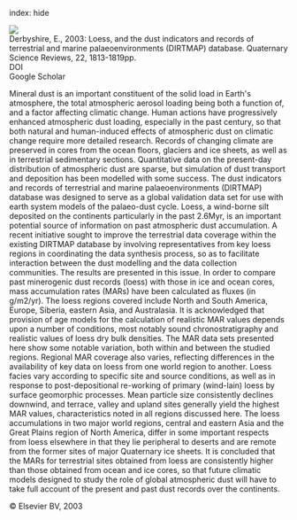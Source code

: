 index: hide

<div class="Citation">
    <div class="Citation-thumb CitationThumb-linked"  data-href="https://doi.org/10.1016/s0277-3791(03)00209-9">
      <img src="https://static.claimspace.cloud/climate-study-static/refs/thumbs/5/Derbyshire_2003-thumb.png" />
    </div>

  <div class="Citation-body">
    <div class="Citation-text">Derbyshire, E., 2003: Loess, and the dust indicators and records of terrestrial and marine palaeoenvironments (DIRTMAP) database. <span class="Article-journal">Quaternary Science Reviews, </span><span class="Article-volume">22, </span>1813-1819pp.</div>
    <div class="Citation-links">
      <div class="CitationLink" data-href="https://doi.org/10.1016/s0277-3791(03)00209-9">
        <div class="CitationLink-icon CitationLink-Doi"></div>
        <div class="CitationLink-text">DOI</div>
      </div>
      <div class="CitationLink" data-href="https://scholar.google.com/scholar?q=10.1016/s0277-3791(03)00209-9">
        <div class="CitationLink-icon CitationLink-Scholar"></div>
        <div class="CitationLink-text">Google Scholar</div>
      </div>
    </div>
  </div>
</div>

Mineral dust is an important constituent of the solid load in Earth's atmosphere, the total atmospheric aerosol loading being both a function of, and a factor affecting climatic change. Human actions have progressively enhanced atmospheric dust loading, especially in the past century, so that both natural and human-induced effects of atmospheric dust on climatic change require more detailed research. Records of changing climate are preserved in cores from the ocean floors, glaciers and ice sheets, as well as in terrestrial sedimentary sections. Quantitative data on the present-day distribution of atmospheric dust are sparse, but simulation of dust transport and deposition has been modelled with some success. The dust indicators and records of terrestrial and marine palaeoenvironments (DIRTMAP) database was designed to serve as a global validation data set for use with earth system models of the palaeo-dust cycle. Loess, a wind-borne silt deposited on the continents particularly in the past 2.6Myr, is an important potential source of information on past atmospheric dust accumulation. A recent initiative sought to improve the terrestrial data coverage within the existing DIRTMAP database by involving representatives from key loess regions in coordinating the data synthesis process, so as to facilitate interaction between the dust modelling and the data collection communities. The results are presented in this issue. In order to compare past minerogenic dust records (loess) with those in ice and ocean cores, mass accumulation rates (MARs) have been calculated as fluxes (in g/m2/yr). The loess regions covered include North and South America, Europe, Siberia, eastern Asia, and Australasia. It is acknowledged that provision of age models for the calculation of realistic MAR values depends upon a number of conditions, most notably sound chronostratigraphy and realistic values of loess dry bulk densities. The MAR data sets presented here show some notable variation, both within and between the studied regions. Regional MAR coverage also varies, reflecting differences in the availability of key data on loess from one world region to another. Loess facies vary according to specific site and source conditions, as well as in response to post-depositional re-working of primary (wind-lain) loess by surface geomorphic processes. Mean particle size consistently declines downwind, and terrace, valley and upland sites generally yield the highest MAR values, characteristics noted in all regions discussed here. The loess accumulations in two major world regions, central and eastern Asia and the Great Plains region of North America, differ in some important respects from loess elsewhere in that they lie peripheral to deserts and are remote from the former sites of major Quaternary ice sheets. It is concluded that the MARs for terrestrial sites obtained from loess are consistently higher than those obtained from ocean and ice cores, so that future climatic models designed to study the role of global atmospheric dust will have to take full account of the present and past dust records over the continents.

<div class="Citation-copy">
&copy; Elsevier BV, 2003
</div>